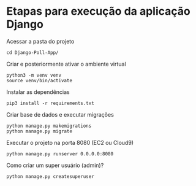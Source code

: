 
# Etapas para execução da aplicação Django

Acessar a pasta do projeto
```
cd Django-Poll-App/
```

Criar e posteriormente ativar o ambiente virtual
```
python3 -m venv venv
source venv/bin/activate
```

Instalar as dependências
```
pip3 install -r requirements.txt
```

Criar base de dados e executar migrações
```
python manage.py makemigrations
python manage.py migrate
```

Executar o projeto na porta 8080 (EC2 ou Cloud9)
```
python manage.py runserver 0.0.0.0:8080
```


Como criar um super usuário (admin)?
```
python manage.py createsuperuser
```
